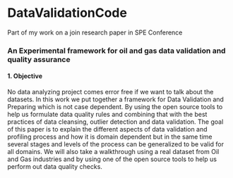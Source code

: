 # DataValidationCode
Part of my work on a join research paper in SPE Conference

### An Experimental framework for oil and gas data validation and quality assurance

#### 1.	Objective

No data analyzing project comes error free if we want to talk about the datasets. In this work we put together a framework for Data Validation and Preparing which is not case dependent. By using the open source tools to help us formulate data quality rules and combining that with the best practices of data cleansing, outlier detection and data validation. The goal of this paper is to explain the different aspects of data validation and profiling process and how it is domain dependent but in the same time several stages and levels of the process can be generalized to be valid for all domains. We will also take a walkthrough using a real dataset from Oil and Gas industries and by using one of the open source tools to help us perform out data quality checks.
